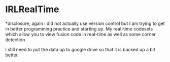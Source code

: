 IRLRealTime
===========

*disclosure, again i did not actually use version control but I am trying to get in better programming practice and starting up.
My real-time codesets which allow you to view fusion code in real-time as well as some corner detection

I still need to put the data up to google drive so that it is backed up a bit better.
